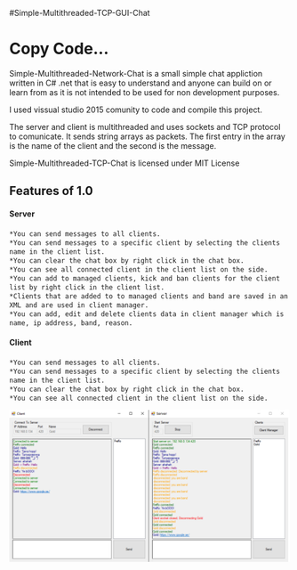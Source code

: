 #Simple-Multithreaded-TCP-GUI-Chat
# Copy Code...
Simple-Multithreaded-Network-Chat is a small simple chat appliction written in C# .net that is easy to understand and anyone can build on or learn from as it is not intended to be used for non development purposes.

I used vissual studio 2015 comunity to code and compile this project.

The server and client is multithreaded and uses sockets and TCP protocol to comunicate. It sends string arrays as packets. The first entry in the array is the name of the client and the second is the message.

Simple-Multithreaded-TCP-Chat is licensed under MIT License

Features of 1.0
---------------
#### Server
	*You can send messages to all clients.
	*You can send messages to a specific client by selecting the clients name in the client list.
	*You can clear the chat box by right click in the chat box.
	*You can see all connected client in the client list on the side.
	*You can add to managed clients, kick and ban clients for the client list by right click in the client list.
	*Clients that are added to to managed clients and band are saved in an XML and are used in client manager.
	*You can add, edit and delete clients data in client manager which is name, ip address, band, reason.

#### Client
	*You can send messages to all clients.
	*You can send messages to a specific client by selecting the clients name in the client list.
	*You can clear the chat box by right click in the chat box.
	*You can see all connected client in the client list on the side.

![alt text](https://raw.githubusercontent.com/Pontus-Skoglund/Simple-Multithreaded-TCP-GUI-Chat/master/Screenshot.PNG)
